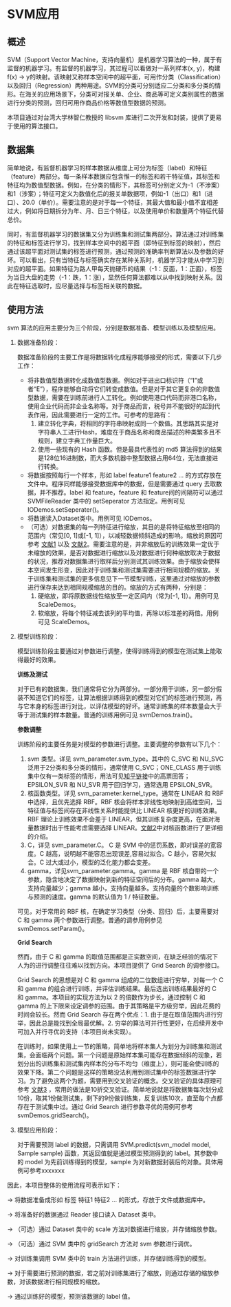 # SVM应用

## 概述

SVM（Support Vector Machine，支持向量机）是机器学习算法的一种，属于有监督的机器学习。有监督的机器学习，其过程可以看做对一系列样本(x, y)，构建f(x) -> y的映射。该映射又称样本空间中的超平面，可用作分类（Classification）以及回归（Regression）两种用途。SVM的分类可分别适应二分类和多分类的情形。在海关的应用场景下，分类可对报关单、企业、商品等可定义类别属性的数据进行分类的预测，回归可用作商品价格等数值型数据的预测。

本项目通过对台湾大学林智仁教授的 libsvm 库进行二次开发和封装，提供了更易于使用的算法接口。

## 数据集

简单地说，有监督机器学习的样本数据从维度上可分为标签（label）和特征（feature）两部分。每一条样本数据应包含惟一的标签和若干特征值，其标签和特征均为数值型数据。例如，在分类的情形下，其标签可分别定义为-1（不涉案）和1（涉案）；特征可定义为数值化后的报关单数据项，例如-1（出口）和1（进口）、20.0（单价）。需要注意的是对于每一个特征，其最大值和最小值不宜相差过大，例如将日期拆分为年、月、日三个特征，以及使用单价和数量两个特征代替总价。

同时，有监督机器学习的数据集又分为训练集和测试集两部分。算法通过对训练集的特征和标签进行学习，找到样本空间中的超平面（即特征到标签的映射），然后通过该超平面对测试集的标签进行预测，通过预测的准确率判断算法以及参数的好坏。可以看出，只有当特征与标签确实存在某种关系时，机器学习才能从中学习到对应的超平面。如果特征为路人甲每天抛硬币的结果（-1：反面，1：正面），标签为当日大盘的走势（-1：跌，1：涨），显然任何算法都难以从中找到映射关系。因此在特征选取时，应尽量选择与标签相关联的数据。

## 使用方法

svm 算法的应用主要分为三个阶段，分别是数据准备、模型训练以及模型应用。

1. 数据准备阶段：

   数据准备阶段的主要工作是将数据转化成程序能够接受的形式，需要以下几步工作：

   * 将非数值型数据转化成数值型数据。例如对于进出口标识符（“I”或者“E”），程序能够自动将它们转变成数值。但是对于其它更复杂的非数值型数据，需要在训练前进行人工转化。例如使用港口代码而非港口名称，使用企业代码而非企业名称等。对于商品而言，税号并不能很好的起到代表作用，因此需要进行一定的工作。可参考的思路有：
     1. 建立转化字典，将相同的字符串映射成同一个数值。其思路其实是对字符串人工进行Hash，难度在于商品名称和商品描述的种类繁多且不规则，建立字典工作量巨大。
     2. 使用一些现有的 Hash 函数。但是最具代表性的 md5 算法得到的结果是128位16进制数，而大多数机器中整型数据占用64位，无法直接进行转换。
   * 将数据按照每行一个样本，形如 label feature1 feature2 ... 的方式存放在文件中。程序同样能够接受数据库中的数据，但是需要通过 query 去取数据，并不推荐。label 和 feature，feature 和 feature间的间隔符可以通过 SVMFileReader 类中的 setSeperator 方法指定。用例可见 IODemos.setSeperater()。
   * 将数据读入Dataset类中。用例可见 IODemos。
   * （可选）对数据集的每一列特征进行缩放，其目的是将特征缩放至相同的范围内（常见[0, 1]或[-1, 1]），以减轻数据倾斜造成的影响。缩放的原因可参考 [文献1](http://neerajkumar.org/writings/svm/) 以及 [文献2](http://www.csie.ntu.edu.tw/~cjlin/papers/guide/guide.pdf)。需要注意的是，并非缩放后的训练效果一定优于未缩放的效果，是否对数据进行缩放以及对数据进行何种缩放取决于数据的状况，推荐对数据集进行取样后分别测试其训练效果。由于缩放会使样本空间发生形变，因此对于训练集和测试集需要进行相同规模的缩放。关于训练集和测试集的更多信息见下一节模型训练，这里通过对缩放的参数进行保存来达到相同规模缩放的目的。缩放的方式有两种，分别是：
     1. 硬缩放，即将原数据线性缩放至一定区间内（常为[-1, 1]）。用例可见 ScaleDemos。
     2. 软缩放，将每个特征减去该列的平均值，再除以标准差的两倍。用例可见 ScaleDemos。

2. 模型训练阶段：

     模型训练阶段主要通过对参数进行调整，使得训练得到的模型在测试集上能取得最好的效果。

     **训练及测试**

     对于已有的数据集，我们通常将它分为两部分。一部分用于训练，另一部分假装不知道它们的标签，让算法根据训练得到的模型对它们的标签进行预测，再与它本身的标签进行对比，以评估模型的好坏。通常训练集的样本数量会大于等于测试集的样本数量。普通的训练用例可见 svmDemos.train()。

     **参数调整**

     训练阶段的主要任务是对模型的参数进行调整。主要调整的参数有以下几个：

     1. svm 类型。详见 svm_parameter.svm_type。其中的 C_SVC 和 NU_SVC 泛用于2分类和多分类的情形，通常使用 C_SVC；ONE_CLASS 用于训练集中仅有一类标签的情形，用法可见[知乎链接](https://www.zhihu.com/question/22365729)中的高票回答；EPSILON_SVR 和 NU_SVR 用于回归学习，通常选用 EPSILON_SVR。
     2. 核函数类型。详见 svm_parameter.kernel_type。通常在 LINEAR 和 RBF 中选择，且优先选择 RBF。RBF 核会将样本非线性地映射到高维空间，当特征值与标签间存在非线性关系时能提供比 LINEAR 核更好的训练效果。RBF 理论上训练效果不会差于 LINEAR，但其训练复杂度更高，在面对海量数据时出于性能考虑需要选择 LINEAR。[文献2](https://link.zhihu.com/?target=https%3A//www.csie.ntu.edu.tw/~cjlin/papers/guide/guide.pdf)中对核函数进行了更详细的介绍。
     3. C，详见 svm_parameter.C。 C 是 SVM 中的惩罚系数，即对误差的宽容度。C 越高，说明越不能容忍出现误差,容易过拟合。C 越小，容易欠拟合。C 过大或过小，模型的泛化能力都会变差。
     4. gamma，详见svm_parameter.gamma。gamma 是 RBF 核自带的一个参数，隐含地决定了数据映射到新的特征空间后的分布。gamma 越大，支持向量越少；gamma 越小，支持向量越多。支持向量的个数影响训练与预测的速度。gamma 的默认值为 1 / 特征数量。

     可见，对于常用的 RBF 核，在确定学习类型（分类、回归）后，主要需要对 C 和 gamma 两个参数进行调整。普通的调参用例参见svmDemos.setParam()。

     **Grid Search**

     然而，由于 C 和 gamma 的取值范围都是正实数空间，在缺乏经验的情况下人为的进行调整往往难以找到方向。本项目提供了 Grid Search 的调参接口。

     Grid Search 的思想是对 C 和 gamma 组成的二位数组进行穷举，对每一个 C 和 gamma 的组合进行训练，并评估训练结果。最后选出训练结果最好的 C 和 gamma。本项目的实现方法为以 2 的倍数作为步长，通过控制 C 和 gamma 的上下限来设定调参的范围。由于其策略是平方级穷举，因此花费的时间会较长。然而 Grid Search 存在两个优点：1. 由于是在取值范围内进行穷举，因此总是能找到全局最优解。2. 穷举的算法可并行性更好，在后续开发中可加入并行寻优的支持（本项目尚未实现）。

     在训练时，如果使用上一节的策略，简单地将样本集人为划分为训练集和测试集，会面临两个问题。第一个问题是原始样本集可能存在数据倾斜的现象，若划分出的训练集和测试集内样本的分布不均匀（维度上），则可能会使训练的效果下降。第二个问题是这样的策略没法利用到测试集中的标签数据进行学习。为了避免这两个为题，需要用到交叉验证的概念。交叉验证的具体原理可参考 [文献3](http://www.jianshu.com/p/201a164e1b35) ，常用的做法是10折交叉验证。简单地说就是将数据集每次划分成10份，取其1份做测试集，剩下的9份做训练集，反复训练10次，直至每个点都存在于测试集中过。通过 Grid Search 进行参数寻优的用例可参考 svmDemos.gridSearch()。

3. 模型应用阶段：

     对于需要预测 label 的数据，只需调用 SVM.predict(svm_model model, Sample sample) 函数，其返回值就是通过模型预测得到的 label。其参数中的 model 为先前训练得到的模型，sample 为对新数据封装后的对象。具体用例可参考xxxxxxx

因此，本项目整体的使用流程可表示如下：

-> 将数据准备成形如 标签 特征1 特征2 … 的形式，存放于文件或数据库中。

-> 将准备好的数据通过 Reader 接口读入 Dataset 类中。

-> （可选）通过 Dataset 类中的 scale 方法对数据进行缩放，并存储缩放参数。

-> （可选）通过 SVM 类中的 gridSearch 方法对 svm 参数进行调优。

-> 对训练集调用 SVM 类中的 train 方法进行训练，并存储训练得到的模型。

-> 对于需要进行预测的数据，若之前对训练集进行了缩放，则通过存储的缩放参数，对该数据进行相同规模的缩放。

-> 通过训练好的模型，预测该数据的 label 值。